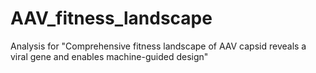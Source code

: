 # AAV_fitness_landscape
Analysis for "Comprehensive fitness landscape of AAV capsid reveals a viral gene and enables machine-guided design"
